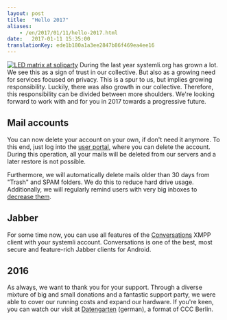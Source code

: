 ```yaml
---
layout: post
title:  "Hello 2017"
aliases:
    - /en/2017/01/11/hello-2017.html
date:   2017-01-11 15:35:00
translationKey: ede1b180a1a3ee2847b86f469ea4ee16
---
```

[![LED matrix at soliparty](/assets/img/soliparty-matrix-small.jpg)](/assets/img/soliparty-matrix.jpg)
During the last year systemli.org has grown a lot. We see this as a sign of trust in our collective. But also as a growing need for services focused on privacy. This is a spur to us, but implies growing responsibility. Luckily, there was also growth in our collective. Therefore, this responsibility can be divided between more shoulders. We're looking forward to work with and for you in 2017 towards a progressive future.

## Mail accounts
You can now delete your account on your own, if don't need it anymore. To this end, just log into the [user portal](https://users.systemli.org/login), where you can delete the account.
During this operation, all your mails will be deleted from our servers and a later restore is not possible.

Furthermore, we will automatically delete mails older than 30 days from "Trash" and SPAM folders. We do this to reduce hard drive usage. Additionally, we will regularly remind users with very big inboxes to [decrease them](https://wiki.systemli.org/howto/detach_attachments).

## Jabber
For some time now, you can use all features of the [Conversations](https://conversations.im) XMPP client with your systemli account. Conversations is one of the best, most secure and feature-rich Jabber clients for Android.

## 2016
As always, we want to thank you for your support. Through a diverse mixture of big and small donations and a fantastic support party, we were able to cover our running costs and expand our hardware.
If you're keen, you can watch our visit at [Datengarten](https://media.ccc.de/v/dg-67) (german), a format of CCC Berlin.


